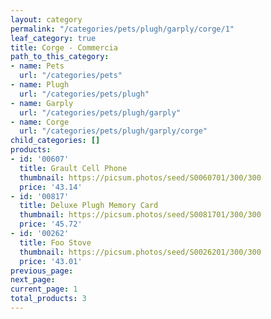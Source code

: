 ```yaml
---
layout: category
permalink: "/categories/pets/plugh/garply/corge/1"
leaf_category: true
title: Corge - Commercia
path_to_this_category:
- name: Pets
  url: "/categories/pets"
- name: Plugh
  url: "/categories/pets/plugh"
- name: Garply
  url: "/categories/pets/plugh/garply"
- name: Corge
  url: "/categories/pets/plugh/garply/corge"
child_categories: []
products:
- id: '00607'
  title: Grault Cell Phone
  thumbnail: https://picsum.photos/seed/S0060701/300/300
  price: '43.14'
- id: '00817'
  title: Deluxe Plugh Memory Card
  thumbnail: https://picsum.photos/seed/S0081701/300/300
  price: '45.72'
- id: '00262'
  title: Foo Stove
  thumbnail: https://picsum.photos/seed/S0026201/300/300
  price: '43.01'
previous_page: 
next_page: 
current_page: 1
total_products: 3
---
```

